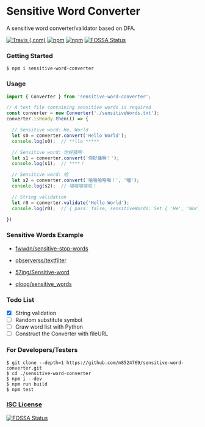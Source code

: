 # Sensitive Word Converter

A sensitive word converter/validator based on DFA.

[![Travis (.com)](https://img.shields.io/travis/com/m8524769/sensitive-word-converter.svg?style=flat-square)](https://travis-ci.com/m8524769/sensitive-word-converter)
[![npm](https://img.shields.io/npm/v/sensitive-word-converter.svg?style=flat-square)](https://www.npmjs.com/package/sensitive-word-converter)
[![npm](https://img.shields.io/npm/dt/sensitive-word-converter.svg?style=flat-square)](https://www.npmjs.com/package/sensitive-word-converter)
[![FOSSA Status](https://app.fossa.io/api/projects/git%2Bgithub.com%2Fm8524769%2Fsensitive-word-converter.svg?type=shield)](https://app.fossa.io/projects/git%2Bgithub.com%2Fm8524769%2Fsensitive-word-converter?ref=badge_shield)

### Getting Started

```shell
$ npm i sensitive-word-converter
```

### Usage

```typescript
import { Converter } from 'sensitive-word-converter';

// A text file containing sensitive words is required
const converter = new Converter('./sensitiveWords.txt');
converter.isReady.then(() => {

  // Sensitive word: He, World
  let s0 = converter.convert('Hello World');
  console.log(s0);  // **llo *****

  // Sensitive word: 你好骚啊
  let s1 = converter.convert('你好骚啊！');
  console.log(s1);  // ****！

  // Sensitive word: 哈
  let s2 = converter.convert('哈哈哈哈啪！', '喵');
  console.log(s2);  // 喵喵喵喵啪！

  // String validation
  let r0 = converter.validate('Hello World');
  console.log(r0);  // { pass: false, sensitiveWords: Set { 'He', 'World' } }

})
```

### Sensitive Words Example

- [fwwdn/sensitive-stop-words](https://github.com/fwwdn/sensitive-stop-words)

- [observerss/textfilter](https://github.com/observerss/textfilter)

- [57ing/Sensitive-word](https://github.com/57ing/Sensitive-word)

- [qloog/sensitive_words](https://github.com/qloog/sensitive_words)

### Todo List

- [X] String validation
- [ ] Random substitute symbol
- [ ] Craw word list with Python
- [ ] Construct the Converter with fileURL

### For Developers/Testers

```shell
$ git clone --depth=1 https://github.com/m8524769/sensitive-word-converter.git
$ cd ./sensitive-word-converter
$ npm i --dev
$ npm run build
$ npm test
```

### [ISC License](LICENSE)


[![FOSSA Status](https://app.fossa.io/api/projects/git%2Bgithub.com%2Fm8524769%2Fsensitive-word-converter.svg?type=large)](https://app.fossa.io/projects/git%2Bgithub.com%2Fm8524769%2Fsensitive-word-converter?ref=badge_large)